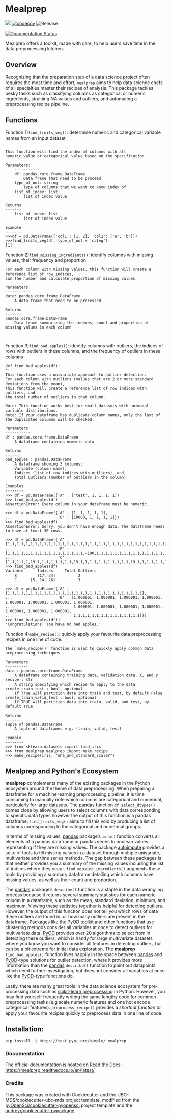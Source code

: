 # Mealprep 

![](https://github.com/mglu123/mealprep/workflows/build/badge.svg) [![codecov](https://codecov.io/gh/mglu123/foocat/branch/master/graph/badge.svg)](https://codecov.io/gh/mglu123/mealprep) ![Release](https://github.com/mglu123/mealprep/workflows/Release/badge.svg)

[![Documentation Status](https://readthedocs.org/projects/mealprep/badge/?version=latest)](https://mealprep.readthedocs.io/en/latest/?badge=latest)

Mealprep offers a toolkit, made with care, to help users save time in the data preprocessing kitchen.

## Overview

Recognizing that the preparation step of a data science project often requires the most time and effort, `mealprep` aims to help data science chefs of all specialties master their recipes of analysis. This package tackles pesky tasks such as classifying columns as categorical or numeric ingredients, straining NA values and outliers, and automating a preprocessing recipe pipeline.

## Functions
Function 1)`find_fruits_veg()`: determine numeric and categorical variable names from an input dataset
```

This function will find the index of columns with all
numeric value or categorical value based on the specification

Parameters:
    -----------
    df: pandas.core.frame.DataFrame
        Data frame that need to be proceed
    type_of_out: string
        Type of columns that we want to know index of
    list_of_index: list
        list of index value

Returns
-------
    list_of_index: list
        list of index value

Example
--------
>>>df = pd.DataFrame({'col1': [1, 2], 'col2': ['a', 'b']})
>>>find_fruits_veg(df, type_of_out = 'categ')
[1]

```

Function 2)`find_missing_ingredients()`: identify columns with missing values, their frequency and proportion
```
For each column with missing values, this function will create a reference list of row indices, 
sum the number and calculate proportion of missing values 

Parameters
-----------
data: pandas.core.frame.DataFrame
    A data frame that need to be processed

Returns
-------
pandas.core.frame.DataFrame
    Data frame summarizing the indexes, count and proportion of missing values in each column

    
```

Function 3)`find_bad_apples()`: identify columns with outliers, the indices of rows with outliers in these columns, and the frequency of outliers in these columns
```
def find_bad_apples(df):
'''
This function uses a univariate approach to outlier detection.
For each column with outliers (values that are 2 or more standard deviations from the mean),
this function will create a reference list of row indices with outliers, and
the total number of outliers in that column.

Note: This function works best for small datasets with unimodal variable distributions.
Note: If your dataframe has duplicate column names, only the last of the duplicated columns will be checked.

Parameters
-----------
df : pandas.core.frame.DataFrame
    A dataframe containing numeric data

Returns
-------
bad_apples : pandas.DataFrame
    A dataframe showing 3 columns:
    Variable (column name),
    Indices (list of row indices with outliers), and
    Total Outliers (number of outliers in the column)

Examples
--------
>>> df = pd.DataFrame({'A' : ['test', 1, 1, 1, 1])
>>> find_bad_apples(df)
AssertionError: Every column in your dataframe must be numeric.

>>> df = pd.DataFrame({'A' : [1, 1, 1, 1, 1],
...                    'B' : [10000, 1, 1, 1, 1]})
>>> find_bad_apples(df)
AssertionError: Sorry, you don't have enough data. The dataframe needs to have at least 30 rows.

>>> df = pd.DataFrame({'A' : [1,1,1,1,1,1,1,1,1,1,1,1,1,1,1,1,1,1,1,1,1,1,1,1,1,1,1,1,1,1,1,1,1,1,1],
...                    'B' : [1,1,1,1,1,1,1,1,1,1,1,1,1,1,1,1,1,-100,1,1,1,1,1,1,1,1,1,1,1,1,1,1,1,1,100],
...                    'C' : [1,1,1,1,1,19,1,1,1,1,1,1,1,1,19,1,1,1,1,1,1,1,1,1,1,1,19,1,1,1,1,1,1,1,1]})
>>> find_bad_apples(df)
Variable      Indices     Total Outliers
    B         [17, 34]          2
    C      [5, 14, 26]          3
    
>>> df = pd.DataFrame({'A' : [1,1,1,1,1,1,1,1,1,1,1,1,1,1,1,1,1,1,1,1,1,1,1,1,1,1,1,1,1,1],
...                    'B' : [1.000001, 1.000001, 1.000001, 1.000001, 1.000001, 1.000001, 1.000001, 1.000001,
...                           1.000001, 1.000001, 1.000001, 1.000001, 1.000001, 1.000001, 1.000001,
...                           1,1,1,1,1,1,1,1,1,1,1,1,1,1,1]})
>>> find_bad_apples(df))
'Congratulations! You have no bad apples.'
```

Function 4)`make_recipe()`: quickly apply your favourite data preprocessing recipes in one line of code.
```
The `make_recipe()` function is used to quickly apply common data preprocessing techniques
    
Parameters
----------
data : pandas.core.frame.DataFrame
    A dataframe containing training data, validation data, X, and y
recipe : str
    A string specifying which recipe to apply to the data
create_train_test : bool, optional
    If True will partition data into train and test, by default False
create_train_valid_test : bool, optional
    If TRUE will partition data into train, valid, and test, by default True

Returns
-------
Tuple of pandas.DataFrame
    A tuple of dataframes e.g. (train, valid, test)
    
Example
--------
>>> from sklearn.datasets import load_iris
>>> from mealprep.mealprep import make recipe
>>> make_recipe(iris, "ohe_and_standard_scaler")     
```

## Mealprep and Python's Ecosystem

**mealprep** complements many of the existing packages in the Python ecosystem around the theme of data preprocessing. When preparing a dataframe for a machine learning preprocessing pipeline, it is time consuming to manually note which columns are categorical and numerical, particularly for large datasets. The [pandas](https://pypi.org/project/pandas/) function `df.select_dtypes()` comes close by allowing users to select columns with data corresponding to specific data types however the output of this function is a pandas dataframe. `find_fruits_veg()` aims to fill this void by producing a list of columns corresponding to the categorical and numerical groups.  

In terms of missing values, [pandas](https://pypi.org/project/pandas/) package’s `isna()` function converts all elements of a pandas.dataframe or pandas.series to boolean values representing if they are missing values. The package [autoimpute](https://autoimpute.readthedocs.io/en/latest/) provides a suite of tools to fill missing values in a dataset through multiple univariate, multivariate and time series methods. The gap between these packages is that neither provides you a summary of the missing values including the list of indices where they occur. `find_missing_ingredients()` augments these tools by providing a summary dataframe detailing which columns have missing values, as well as their count and proportion.

The [pandas](https://pypi.org/project/pandas/) package’s `describe()` function is a staple in the data wrangling process because it returns several summary statistics for each numeric column in a dataframe, such as the mean, standard deviation, minimum, and maximum. Viewing these statistics together is helpful for detecting outliers. However, the output of this function does not tell you which rows of data these outliers are found in, or how many outliers are present in the dataframe. Packages like the [PyOD](https://pyod.readthedocs.io/en/latest/) toolkit and other functions that use clustering methods consider all variables at once to detect outliers for multivariate data. [PyOD](https://pyod.readthedocs.io/en/latest/) provides over 20 algorithms to select from in detecting these outliers, which is handy for large multivariate datasets where you know you want to consider all features in detecting outliers, but can be a bit extreme for initial data exploration. The **mealprep** `find_bad_apples()` function lives happily in the space between [pandas](https://pypi.org/project/pandas/) and [PyOD](https://pyod.readthedocs.io/en/latest/)-type solutions for outlier detection, where it provides more information than the [pandas](https://pypi.org/project/pandas/) `describe()` function to point out datapoints which need further investigation, but does not consider all variables at once like the [PyOD](https://pyod.readthedocs.io/en/latest/)-type functions do.

Lastly, there are many great tools in the data science ecosystem for pre-processing data such as [scikit-learn preprocessing](https://scikit-learn.org/stable/modules/preprocessing.html) in Python. However, you may find yourself frequently writing the same lengthy code for common preprocessing tasks (e.g scale numeric features and one hot encode categorical features). `preprocess_recipe()` provides a _shortcut function_ to apply your favourite recipes quickly to preprocess data in one line of code.




## Installation:

```
pip install -i https://test.pypi.org/simple/ mealprep
```



### Documentation
The official documentation is hosted on Read the Docs: <https://mealprep.readthedocs.io/en/latest/>

### Credits
This package was created with Cookiecutter and the UBC-MDS/cookiecutter-ubc-mds project template, modified from the [pyOpenSci/cookiecutter-pyopensci](https://github.com/pyOpenSci/cookiecutter-pyopensci) project template and the [audreyr/cookiecutter-pypackage](https://github.com/audreyr/cookiecutter-pypackage).
